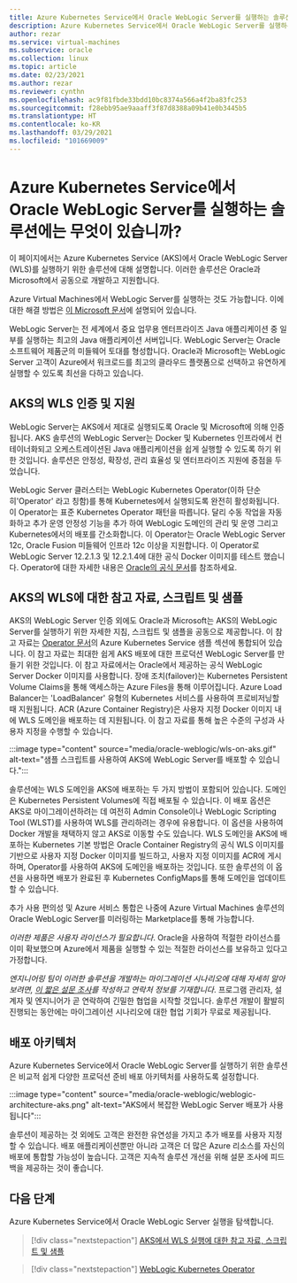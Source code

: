 ```yaml
---
title: Azure Kubernetes Service에서 Oracle WebLogic Server를 실행하는 솔루션에는 무엇이 있습니까?
description: Azure Kubernetes Service에서 Oracle WebLogic Server를 실행하는 방법을 알아봅니다.
author: rezar
ms.service: virtual-machines
ms.subservice: oracle
ms.collection: linux
ms.topic: article
ms.date: 02/23/2021
ms.author: rezar
ms.reviewer: cynthn
ms.openlocfilehash: ac9f81fbde33bdd10bc8374a566a4f2ba83fc253
ms.sourcegitcommit: f28ebb95ae9aaaff3f87d8388a09b41e0b3445b5
ms.translationtype: HT
ms.contentlocale: ko-KR
ms.lasthandoff: 03/29/2021
ms.locfileid: "101669009"
---
```

# <a name="what-are-solutions-for-running-oracle-weblogic-server-on-the-azure-kubernetes-service"></a>Azure Kubernetes Service에서 Oracle WebLogic Server를 실행하는 솔루션에는 무엇이 있습니까?

이 페이지에서는 Azure Kubernetes Service (AKS)에서 Oracle WebLogic Server (WLS)를 실행하기 위한 솔루션에 대해 설명합니다. 이러한 솔루션은 Oracle과 Microsoft에서 공동으로 개발하고 지원합니다.

Azure Virtual Machines에서 WebLogic Server를 실행하는 것도 가능합니다. 이에 대한 해결 방법은 [이 Microsoft 문서](./oracle-weblogic.md)에 설명되어 있습니다.

WebLogic Server는 전 세계에서 중요 업무용 엔터프라이즈 Java 애플리케이션 중 일부를 실행하는 최고의 Java 애플리케이션 서버입니다. WebLogic Server는 Oracle 소프트웨어 제품군의 미들웨어 토대를 형성합니다. Oracle과 Microsoft는 WebLogic Server 고객이 Azure에서 워크로드를 최고의 클라우드 플랫폼으로 선택하고 유연하게 실행할 수 있도록 최선을 다하고 있습니다.

## <a name="wls-on-aks-certified-and-supported"></a>AKS의 WLS 인증 및 지원
WebLogic Server는 AKS에서 제대로 실행되도록 Oracle 및 Microsoft에 의해 인증됩니다. AKS 솔루션의 WebLogic Server는 Docker 및 Kubernetes 인프라에서 컨테이너화되고 오케스트레이션된 Java 애플리케이션을 쉽게 실행할 수 있도록 하기 위한 것입니다. 솔루션은 안정성, 확장성, 관리 효율성 및 엔터프라이즈 지원에 중점을 두었습니다.

WebLogic Server 클러스터는 WebLogic Kubernetes Operator(이하 단순히'Operator' 라고 칭함)를 통해 Kubernetes에서 실행되도록 완전히 활성화됩니다. 이 Operator는 표준 Kubernetes Operator 패턴을 따릅니다. 달리 수동 작업을 자동화하고 추가 운영 안정성 기능을 추가 하여 WebLogic 도메인의 관리 및 운영 그리고 Kubernetes에서의 배포를 간소화합니다. 이 Operator는 Oracle WebLogic Server 12c, Oracle Fusion 미들웨어 인프라 12c 이상을 지원합니다. 이 Operator로 WebLogic Server 12.2.1.3 및 12.2.1.4에 대한 공식 Docker 이미지를 테스트 했습니다. Operator에 대한 자세한 내용은 [Oracle의 공식 문서](https://oracle.github.io/weblogic-kubernetes-operator/)를 참조하세요.

## <a name="guidance-scripts-and-samples-for-wls-on-aks"></a>AKS의 WLS에 대한 참고 자료, 스크립트 및 샘플
AKS의 WebLogic Server 인증 외에도 Oracle과 Microsoft는 AKS의 WebLogic Server를 실행하기 위한 자세한 지침, 스크립트 및 샘플을 공동으로 제공합니다. 이 참고 자료는 [Operator 문서](https://oracle.github.io/weblogic-kubernetes-operator/samples/simple/azure-kubernetes-service/)의 Azure Kubernetes Service 샘플 섹션에 통합되어 있습니다. 이 참고 자료는 최대한 쉽게 AKS 배포에 대한 프로덕션 WebLogic Server를 만들기 위한 것입니다. 이 참고 자료에서는 Oracle에서 제공하는 공식 WebLogic Server Docker 이미지를 사용합니다. 장애 조치(failover)는 Kubernetes Persistent Volume Claims을 통해 액세스하는 Azure Files을 통해 이루어집니다. Azure Load Balancer는 'LoadBalancer' 유형의 Kubernetes 서비스를 사용하여 프로비저닝할 때 지원됩니다. ACR (Azure Container Registry)은 사용자 지정 Docker 이미지 내에 WLS 도메인을 배포하는 데 지원됩니다. 이 참고 자료를 통해 높은 수준의 구성과 사용자 지정을 수행할 수 있습니다.

:::image type="content" source="media/oracle-weblogic/wls-on-aks.gif" alt-text="샘플 스크립트를 사용하여 AKS에 WebLogic Server를 배포할 수 있습니다.":::

솔루션에는 WLS 도메인을 AKS에 배포하는 두 가지 방법이 포함되어 있습니다. 도메인은 Kubernetes Persistent Volumes에 직접 배포될 수 있습니다. 이 배포 옵션은 AKS로 마이그레이션하려는 데 여전히 Admin Console이나 WebLogic Scripting Tool (WLST)를 사용하여 WLS를 관리하려는 경우에 유용합니다. 이 옵션을 사용하여 Docker 개발을 채택하지 않고 AKS로 이동할 수도 있습니다. WLS 도메인을 AKS에 배포하는 Kubernetes 기본 방법은 Oracle Container Registry의 공식 WLS 이미지를 기반으로 사용자 지정 Docker 이미지를 빌드하고, 사용자 지정 이미지를 ACR에 게시하며, Operator를 사용하여 AKS에 도메인을 배포하는 것입니다. 또한 솔루션의 이 옵션을 사용하면 배포가 완료된 후 Kubernetes ConfigMaps를 통해 도메인을 업데이트할 수 있습니다.

추가 사용 편의성 및 Azure 서비스 통합은 나중에 Azure Virtual Machines 솔루션의 Oracle WebLogic Server를 미러링하는 Marketplace를 통해 가능합니다.

_이러한 제품은 사용자 라이선스가 필요합니다_. Oracle을 사용하여 적절한 라이선스를 이미 확보했으며 Azure에서 제품을 실행할 수 있는 적절한 라이선스를 보유하고 있다고 가정합니다.

_엔지니어링 팀이 이러한 솔루션을 개발하는 마이그레이션 시나리오에 대해 자세히 알아보려면, [이 짧은 설문 조사](https://aka.ms/wls-on-azure-survey)를 작성하고 연락처 정보를 기재합니다_. 프로그램 관리자, 설계자 및 엔지니어가 곧 연락하여 긴밀한 협업을 시작할 것입니다. 솔루션 개발이 활발히 진행되는 동안에는 마이그레이션 시나리오에 대한 협업 기회가 무료로 제공됩니다.

## <a name="deployment-architectures"></a>배포 아키텍처

Azure Kubernetes Service에서 Oracle WebLogic Server를 실행하기 위한 솔루션은 비교적 쉽게 다양한 프로덕션 준비 배포 아키텍처를 사용하도록 설정합니다.

:::image type="content" source="media/oracle-weblogic/weblogic-architecture-aks.png" alt-text="AKS에서 복잡한 WebLogic Server 배포가 사용됩니다":::

솔루션이 제공하는 것 외에도 고객은 완전한 유연성을 가지고 추가 배포를 사용자 지정할 수 있습니다. 배포 애플리케이션뿐만 아니라 고객은 더 많은 Azure 리소스를 자신의 배포에 통합할 가능성이 높습니다. 고객은 지속적 솔루션 개선을 위해 설문 조사에 피드백을 제공하는 것이 좋습니다.

## <a name="next-steps"></a>다음 단계

Azure Kubernetes Service에서 Oracle WebLogic Server 실행을 탐색합니다.

> [!div class="nextstepaction"]
> [AKS에서 WLS 실행에 대한 참고 자료, 스크립트 및 샘플](https://oracle.github.io/weblogic-kubernetes-operator/samples/simple/azure-kubernetes-service/)

> [!div class="nextstepaction"]
> [WebLogic Kubernetes Operator](https://oracle.github.io/weblogic-kubernetes-operator/)

